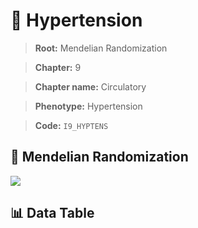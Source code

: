 # 🧪 Hypertension

> **Root:** Mendelian Randomization

> **Chapter:** 9  

> **Chapter name:** Circulatory

> **Phenotype:** Hypertension  

> **Code:** `I9_HYPTENS`

## 🧬 Mendelian Randomization  

<img src="/MR/Figures/Forward/I9_HYPTENS.png"/>

## 📊 Data Table

<CsvTableMRF src="/public/MR/Data/Forward/I9_HYPTENS.csv"/>
